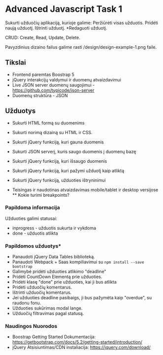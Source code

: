 # Advanced Javascript Task 1

Sukurti užduočių aplikaciją, kurioje galime:
Peržiūrėti visas užduotis.
Pridėti naują užduotį.
Ištrinti užduotį.
*Redaguoti užduotį.

CRUD: Create, Read, Update, Delete.

Pavyzdinius dizaino failus galime rasti /design/design-example-1.png faile.

## Tikslai

* Frontend paremtas Boostrap 5
* jQuery interakcijų valdymui ir duomenų atvaizdavimui
* Live JSON server duomenų saugojimui - https://github.com/typicode/json-server
* Duomenų struktūra - JSON



## Užduotys

* Sukurti HTML formą su duomenims
* Sukurti norimą dizainą su HTML ir CSS.
* Sukurti jQuery funkciją, kuri gauna duomenis

* Sukurti JSON serverį, kuris saugo duomenis į duomenų bazę
* Sukurti jQuery funkciją, kuri išsaugo duomenis
* Sukurti jQuery funkciją, kuri pažymi užduotį kaip atliktą
* Sukurti jQuery funkciją, užduoties ištryninimui
* Teisingas ir naudotinas atvaizdavimas mobile/tablet ir desktop versijose
** Kokie turimi breakpoints?


### Papildoma informacija
Užduoties galimi statusai: 
* inprogress - užduotis sukurta ir vykdoma
* done - užduotis atlikta


### Papildomos užduotys* 
 - Panaudoti jQuery Data Tables biblioteką.
 - Panaudoti Webpack + Saas kompiliavimui su `npm install --save bootstrap`
 - Galimybė pridėti užduoties atlikimo "deadline"
 - Pridėti CountDown Elementą prie užduoties. 
 - Pridėti klasę "done" prie užduoties, kai ji bus atlikta
 - Pridėti užduočių komentarus.
 - Ištrinti užduočių komentarus.
 - Jei užduoties deadline pasibaigs, ji bus pažymėta kaip "overdue", su raudonu fonu.
 - Užduoties sukūrimas modal lange.
 - Užduočių filtravimas pagal statusą.


### Naudingos Nuorodos

* Boostrap Getting Started Dokumentacija: https://getbootstrap.com/docs/5.2/getting-started/introduction/
* jQuery Atsisiuntimas/CDN instaliacija: https://jquery.com/download/